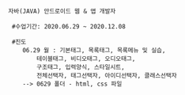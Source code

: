 
	자바(JAVA) 안드로이드 웹 & 앱 개발자

	 #수업기간: 2020.06.29 ~ 2020.12.08

	 #진도
		06.29 월 : 기본태그, 목록태그, 목록메뉴 및 실습,
			테이블태그, 비디오태그, 오디오태그,
			구조태그, 입력양식, 스타일시트,
			전체선택자, 태그선택자, 아이디선택자, 클래스선택자
		--> 0629 폴더 - html, css 파일

